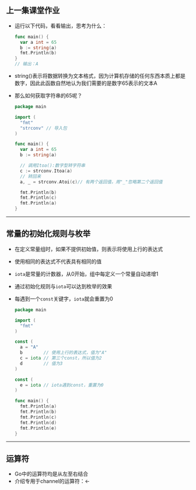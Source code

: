 ## 上一集课堂作业

- 运行以下代码，看看输出，思考为什么：

  ```go
  func main() {
  	var a int = 65
  	b := string(a)
  	fmt.Println(b)
  }
  // 输出：A
  ```

- string()表示将数据转换为文本格式，因为计算机存储的任何东西本质上都是数字，因此此函数自然地认为我们需要的是数字65表示的文本A

- 那么如何获取字符串的65呢？

  ```go
  package main
  
  import (
  	"fmt"
  	"strconv" // 导入包
  )
  
  func main() {
  	var a int = 65
  	b := string(a)
  
  	// 调用Itoa():数字型转字符串
  	c := strconv.Itoa(a)
  	// 转回来
  	a, _ = strconv.Atoi(c)// 有两个返回值，用"_"忽略第二个返回值
  
  	fmt.Println(b)
  	fmt.Println(c)
  	fmt.Println(a)
  }
  ```



------

## 常量的初始化规则与枚举

- 在定义常量组时，如果不提供初始值，则表示将使用上行的表达式

- 使用相同的表达式不代表具有相同的值

- `iota`是常量的计数器，从0开始，组中每定义一个常量自动递增1

- 通过初始化规则与`iota`可以达到枚举的效果

- 每遇到一个`const`关键字，`iota`就会重置为0

  ```go
  package main
  
  import (
  	"fmt"
  )
  
  const (
  	a = "A"
  	b        // 使用上行的表达式，值为"A"
  	c = iota // 第三个const，所以值为2
  	d        // 值为3
  )
  
  const (
  	e = iota // iota遇到const，重置为0
  )
  
  func main() {
  	fmt.Println(a)
  	fmt.Println(b)
  	fmt.Println(c)
  	fmt.Println(d)
  	fmt.Println(e)
  }
  ```

  

------

## 运算符

- Go中的运算符均是从左至右结合
- 介绍专用于channel的运算符：\<-


